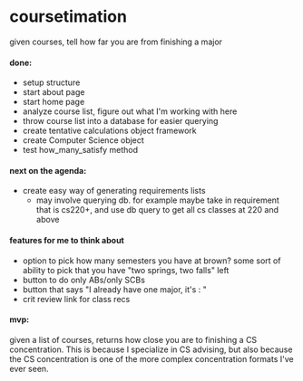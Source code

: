 # coursetimation
given courses, tell how far you are from finishing a major

#### done: 
- setup structure
- start about page
- start home page
- analyze course list, figure out what I'm working with here
- throw course list into a database for easier querying
- create tentative calculations object framework
- create Computer Science object
- test how_many_satisfy method

#### next on the agenda:
- create easy way of generating requirements lists
	- may involve querying db. for example maybe take in requirement that is cs220+, and use db query to get all cs classes at 220 and above


#### features for me to think about
- option to pick how many semesters you have at brown? some sort of ability to pick that you have "two springs, two falls" left
- button to do only ABs/only SCBs
- button that says "I already have one major, it's : "
- crit review link for class recs 

#### mvp:
given a list of courses, returns how close you are to finishing a CS concentration. This is because I specialize in CS advising, but also because the CS concentration is one of the more complex concentration formats I've ever seen. 



